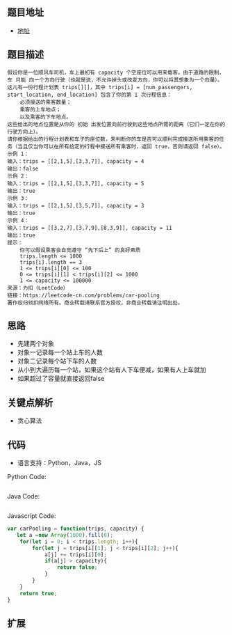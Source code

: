 ## 题目地址

- [地址](https://leetcode-cn.com/problems/car-pooling/)

## 题目描述

```
假设你是一位顺风车司机，车上最初有 capacity 个空座位可以用来载客。由于道路的限制，车 只能 向一个方向行驶（也就是说，不允许掉头或改变方向，你可以将其想象为一个向量）。
这儿有一份行程计划表 trips[][]，其中 trips[i] = [num_passengers, start_location, end_location] 包含了你的第 i 次行程信息：
	必须接送的乘客数量；
	乘客的上车地点；
	以及乘客的下车地点。
这些给出的地点位置是从你的 初始 出发位置向前行驶到这些地点所需的距离（它们一定在你的行驶方向上）。
请你根据给出的行程计划表和车子的座位数，来判断你的车是否可以顺利完成接送所用乘客的任务（当且仅当你可以在所有给定的行程中接送所有乘客时，返回 true，否则请返回 false）。
示例 1：
输入：trips = [[2,1,5],[3,3,7]], capacity = 4
输出：false
示例 2：
输入：trips = [[2,1,5],[3,3,7]], capacity = 5
输出：true
示例 3：
输入：trips = [[2,1,5],[3,5,7]], capacity = 3
输出：true
示例 4：
输入：trips = [[3,2,7],[3,7,9],[8,3,9]], capacity = 11
输出：true
提示：
	你可以假设乘客会自觉遵守 “先下后上” 的良好素质
	trips.length <= 1000
	trips[i].length == 3
	1 <= trips[i][0] <= 100
	0 <= trips[i][1] < trips[i][2] <= 1000
	1 <= capacity <= 100000
来源：力扣（LeetCode）
链接：https://leetcode-cn.com/problems/car-pooling
著作权归领扣网络所有。商业转载请联系官方授权，非商业转载请注明出处。
```

## 思路
- 先建两个对象
- 对象一记录每一个站上车的人数
- 对象二记录每个站下车的人数
- 从小到大遍历每一个站，如果这个站有人下车便减，如果有人上车就加
- 如果超过了容量就直接返回false

## 关键点解析

- 贪心算法

## 代码

- 语言支持：Python，Java，JS

Python Code:

```python

```

Java Code:

```java

```

Javascript Code:
```js
var carPooling = function(trips, capacity) {
   let a =new Array(1000).fill(0);
    for(let i = 0; i < trips.length; i++){
        for(let j = trips[i][1]; j < trips[i][2]; j++){
            a[j] += trips[i][0];
            if(a[j] > capacity){
                return false;
            }
        }
    }
    return true;
} 
```

## 扩展

